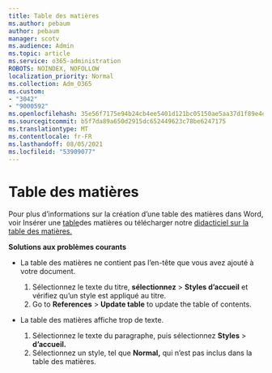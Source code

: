 ```yaml
---
title: Table des matières
ms.author: pebaum
author: pebaum
manager: scotv
ms.audience: Admin
ms.topic: article
ms.service: o365-administration
ROBOTS: NOINDEX, NOFOLLOW
localization_priority: Normal
ms.collection: Adm_O365
ms.custom:
- "3042"
- "9000592"
ms.openlocfilehash: 35e56f7175e94b24cb4ee5401d121bc05150ae5aa37d1f89e4da5989a80906e5
ms.sourcegitcommit: b5f7da89a650d2915dc652449623c78be6247175
ms.translationtype: MT
ms.contentlocale: fr-FR
ms.lasthandoff: 08/05/2021
ms.locfileid: "53909077"
---
```

# <a name="table-of-contents"></a>Table des matières

Pour plus d’informations sur la création d’une table des matières dans Word, voir Insérer une [table](https://support.office.com/article/882e8564-0edb-435e-84b5-1d8552ccf0c0)des matières ou télécharger notre [didacticiel sur la table des matières.](https://go.microsoft.com/fwlink/?linkid=2065106)

**Solutions aux problèmes courants**

- La table des matières ne contient pas l’en-tête que vous avez ajouté à votre document.
  1. Sélectionnez le texte du titre, **sélectionnez**  >  **Styles d’accueil** et vérifiez qu’un style est appliqué au titre.
  2. Go to **References**  >  **Update table** to update the table of contents.

- La table des matières affiche trop de texte. 
  1. Sélectionnez le texte du paragraphe, puis sélectionnez **Styles**  >  **d’accueil.**
  2. Sélectionnez un style, tel que **Normal,** qui n’est pas inclus dans la table des matières.